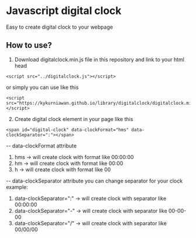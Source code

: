 # Javascript digital clock
Easy to create digital clock to your webpage

## How to use?

1. Download digitalclock.min.js file in this repository and link to your html head 
```
<script src="../digitalclock.js"></script>
```
or simply you can use like this
```
<script src="https://kykurniawan.github.io/library/digitalclock/digitalclock.min.js"></script>
```
2. Create digital clock element in your page like this
```
<span id="digital-clock" data-clockFormat="hms" data-clockSeparator=":"></span>
```

-- data-clockFormat attribute
1. hms -> will create clock with format like 00:00:00
2. hm -> will create clock with format like 00:00
3. h -> will create clock with format like 00

-- data-clockSeparator attribute
you can change separator for your clock
example:
1. data-clockSeparator=":" -> will create clock with separator like 00:00:00
2. data-clockSeparator="-" -> will create clock with separator like 00-00-00
3. data-clockSeparator="/" -> will create clock with separator like 00/00/00
